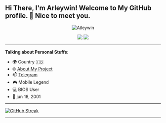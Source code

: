 <!-- Your title -->
## Hi There, I'm Arleywin! Welcome to My GitHub profile. 👋 Nice to meet you.

<p align="center"> <img src="https://komarev.com/ghpvc/?username=arleywin&label=Profile%20views&color=0e75b6&style=flat" alt="Atleywin" /> </p>
<p align="center">
<a href="https://github.com/ARleywin"> <img src="https://img.shields.io/badge/-Github-000?style=flat&logo=Github&logoColor=white" /></a>
<a href="https://arleywin86@gmail.com"> <img src="https://img.shields.io/badge/-Gmail-c14438?style=flat&logo=Gmail&logoColor=white" /></a>

---
<!-- Talking about you -->
**Talking about Personal Stuffs:**


- 🌍 Country 🇮🇩
- 🌐 [About My Project](https://t.me/Felixandi79)
- 📫 [Telegram](https://t.me/Arthurleywin)
- 🎮 Mobile Legend
- 💻 BIOS User
- 🎉 jun 18, 2001

---

[![GitHub Streak](http://github-readme-streak-stats.herokuapp.com?user=ARleywin&theme=tokyonight_duo&date_format=M%20j%5B%2C%20Y%5D)](https://git.io/streak-stats)

---
